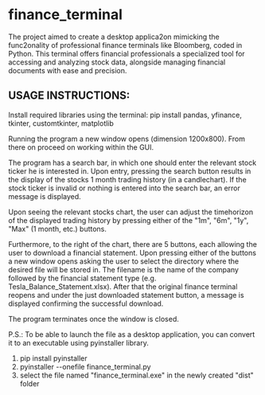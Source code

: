 # finance_terminal
The project aimed to create a desktop applica2on mimicking the func2onality of professional finance terminals like Bloomberg, coded in Python. This terminal offers financial professionals a specialized tool for accessing and analyzing stock data, alongside managing financial documents with ease and precision.

## USAGE INSTRUCTIONS:

Install required libraries using the terminal:
    pip install pandas, yfinance, tkinter, customtkinter, matplotlib 

Running the program a new window opens (dimension 1200x800). From there on proceed on working within the GUI.

The program has a search bar, in which one should enter the relevant stock ticker he is interested in. 
Upon entry, pressing the search button results in the display of the stocks 1 month trading history (in a candlechart).
If the stock ticker is invalid or nothing is entered into the search bar, an error message is displayed.

Upon seeing the relevant stocks chart, the user can adjust the timehorizon of the displayed trading history by pressing either
of the "1m", "6m", "1y", "Max" (1 month, etc.) buttons.

Furthermore, to the right of the chart, there are 5 buttons, each allowing the user to download a financial statement. 
Upon pressing either of the buttons a new window opens asking the user to select the directory where the desired file will be stored in.
The filename is the name of the company followed by the financial statement type (e.g. Tesla_Balance_Statement.xlsx).
After that the original finance terminal reopens and under the just downloaded statement button, a message is displayed confirming the successful download.

The program terminates once the window is closed.

P.S.: To be able to launch the file as a desktop application, you can convert it to an executable using pyinstaller library.

1. pip install pyinstaller
2. pyinstaller --onefile finance_terminal.py
3. select the file named "finance_terminal.exe" in the newly created "dist" folder
